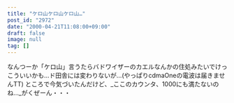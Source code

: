 ```yaml
---
title: "ケロ山ケロ山ケロ山…"
post_id: "2972"
date: "2000-04-21T11:08:00+09:00"
draft: false
image: null
tag: []
---
```



なんつーか「ケロ山」言うたらバドワイザーのカエルなんかの住処みたいでけっこういいかも…ド田舎には変わりないが…(やっぱりcdmaOneの電波は届きませんTT) ところで今気づいたんだけど、_ここのカウンタ、1000にも満たないのね…_がくぜーん・・・
